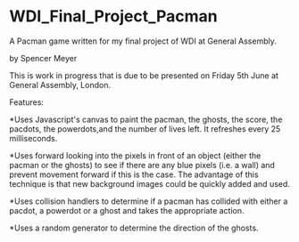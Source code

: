 # WDI_Final_Project_Pacman
A Pacman game written for my final project of WDI at General Assembly. 

by Spencer Meyer

This is work in progress that is due to be presented on Friday 5th June at General Assembly, London.

Features:

*Uses Javascript's canvas to paint the pacman, the ghosts, the score, the pacdots, the powerdots,and the number of lives left.  It refreshes every 25 milliseconds.



*Uses forward looking into the pixels in front of an object (either the pacman or the ghosts) to see if there are any blue pixels (i.e. a wall) and prevent movement forward if this is the case.  The advantage of this technique is that new background images could be quickly added and used.

*Uses collision handlers to determine if a pacman has collided with either a pacdot, a powerdot or a ghost and takes the appropriate action.

*Uses a random generator to determine the direction of the ghosts.




